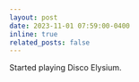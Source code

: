 ```yaml
---
layout: post
date: 2023-11-01 07:59:00-0400
inline: true
related_posts: false
---
```


Started playing Disco Elysium. 

